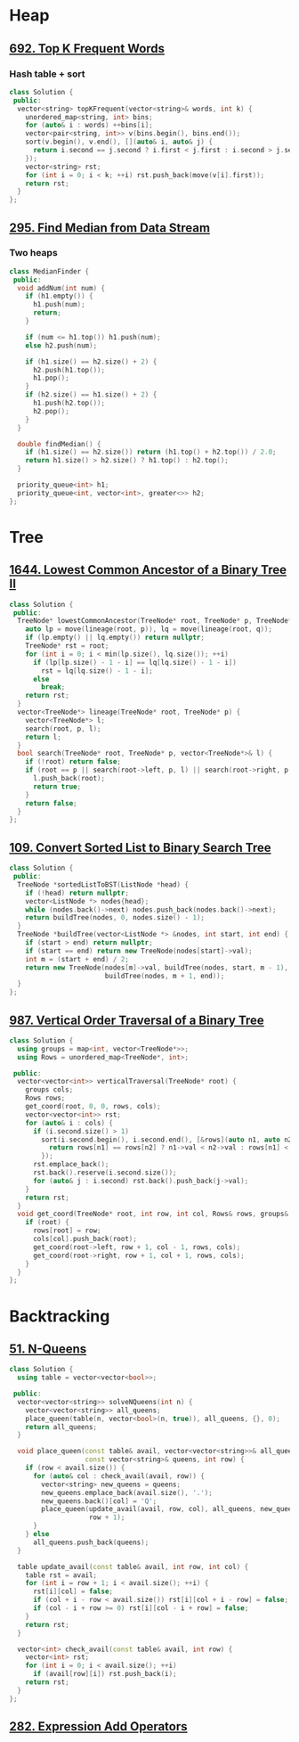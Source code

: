 # Heap

## [692. Top K Frequent Words](https://leetcode.com/problems/top-k-frequent-words/)

### Hash table + sort

```c++
class Solution {
 public:
  vector<string> topKFrequent(vector<string>& words, int k) {
    unordered_map<string, int> bins;
    for (auto& i : words) ++bins[i];
    vector<pair<string, int>> v(bins.begin(), bins.end());
    sort(v.begin(), v.end(), [](auto& i, auto& j) {
      return i.second == j.second ? i.first < j.first : i.second > j.second;
    });
    vector<string> rst;
    for (int i = 0; i < k; ++i) rst.push_back(move(v[i].first));
    return rst;
  }
};
```

## [295. Find Median from Data Stream](https://leetcode.com/problems/find-median-from-data-stream/)

### Two heaps

```c++
class MedianFinder {
 public:
  void addNum(int num) {
    if (h1.empty()) {
      h1.push(num);
      return;
    }

    if (num <= h1.top()) h1.push(num);
    else h2.push(num);

    if (h1.size() == h2.size() + 2) {
      h2.push(h1.top());
      h1.pop();
    }
    if (h2.size() == h1.size() + 2) {
      h1.push(h2.top());
      h2.pop();
    }
  }

  double findMedian() {
    if (h1.size() == h2.size()) return (h1.top() + h2.top()) / 2.0;
    return h1.size() > h2.size() ? h1.top() : h2.top();
  }

  priority_queue<int> h1;
  priority_queue<int, vector<int>, greater<>> h2;
};
```


# Tree

## [1644. Lowest Common Ancestor of a Binary Tree II](https://leetcode.com/problems/lowest-common-ancestor-of-a-binary-tree-ii/)

```c++
class Solution {
 public:
  TreeNode* lowestCommonAncestor(TreeNode* root, TreeNode* p, TreeNode* q) {
    auto lp = move(lineage(root, p)), lq = move(lineage(root, q));
    if (lp.empty() || lq.empty()) return nullptr;
    TreeNode* rst = root;
    for (int i = 0; i < min(lp.size(), lq.size()); ++i)
      if (lp[lp.size() - 1 - i] == lq[lq.size() - 1 - i])
        rst = lq[lq.size() - 1 - i];
      else
        break;
    return rst;
  }
  vector<TreeNode*> lineage(TreeNode* root, TreeNode* p) {
    vector<TreeNode*> l;
    search(root, p, l);
    return l;
  }
  bool search(TreeNode* root, TreeNode* p, vector<TreeNode*>& l) {
    if (!root) return false;
    if (root == p || search(root->left, p, l) || search(root->right, p, l)) {
      l.push_back(root);
      return true;
    }
    return false;
  }
};
```

## [109. Convert Sorted List to Binary Search Tree](https://leetcode.com/problems/convert-sorted-list-to-binary-search-tree/)

```c++
class Solution {
 public:
  TreeNode *sortedListToBST(ListNode *head) {
    if (!head) return nullptr;
    vector<ListNode *> nodes{head};
    while (nodes.back()->next) nodes.push_back(nodes.back()->next);
    return buildTree(nodes, 0, nodes.size() - 1);
  }
  TreeNode *buildTree(vector<ListNode *> &nodes, int start, int end) {
    if (start > end) return nullptr;
    if (start == end) return new TreeNode(nodes[start]->val);
    int m = (start + end) / 2;
    return new TreeNode(nodes[m]->val, buildTree(nodes, start, m - 1),
                        buildTree(nodes, m + 1, end));
  }
};
```

## [987. Vertical Order Traversal of a Binary Tree](https://leetcode.com/problems/vertical-order-traversal-of-a-binary-tree/)

```c++
class Solution {
  using groups = map<int, vector<TreeNode*>>;
  using Rows = unordered_map<TreeNode*, int>;

 public:
  vector<vector<int>> verticalTraversal(TreeNode* root) {
    groups cols;
    Rows rows;
    get_coord(root, 0, 0, rows, cols);
    vector<vector<int>> rst;
    for (auto& i : cols) {
      if (i.second.size() > 1)
        sort(i.second.begin(), i.second.end(), [&rows](auto n1, auto n2) {
          return rows[n1] == rows[n2] ? n1->val < n2->val : rows[n1] < rows[n2];
        });
      rst.emplace_back();
      rst.back().reserve(i.second.size());
      for (auto& j : i.second) rst.back().push_back(j->val);
    }
    return rst;
  }
  void get_coord(TreeNode* root, int row, int col, Rows& rows, groups& cols) {
    if (root) {
      rows[root] = row;
      cols[col].push_back(root);
      get_coord(root->left, row + 1, col - 1, rows, cols);
      get_coord(root->right, row + 1, col + 1, rows, cols);
    }
  }
};
```

# Backtracking

## [51. N-Queens](https://leetcode.com/problems/n-queens/)

```c++
class Solution {
  using table = vector<vector<bool>>;

 public:
  vector<vector<string>> solveNQueens(int n) {
    vector<vector<string>> all_queens;
    place_queen(table(n, vector<bool>(n, true)), all_queens, {}, 0);
    return all_queens;
  }

  void place_queen(const table& avail, vector<vector<string>>& all_queens,
                   const vector<string>& queens, int row) {
    if (row < avail.size()) {
      for (auto& col : check_avail(avail, row)) {
        vector<string> new_queens = queens;
        new_queens.emplace_back(avail.size(), '.');
        new_queens.back()[col] = 'Q';
        place_queen(update_avail(avail, row, col), all_queens, new_queens,
                    row + 1);
      }
    } else
      all_queens.push_back(queens);
  }

  table update_avail(const table& avail, int row, int col) {
    table rst = avail;
    for (int i = row + 1; i < avail.size(); ++i) {
      rst[i][col] = false;
      if (col + i - row < avail.size()) rst[i][col + i - row] = false;
      if (col - i + row >= 0) rst[i][col - i + row] = false;
    }
    return rst;
  }

  vector<int> check_avail(const table& avail, int row) {
    vector<int> rst;
    for (int i = 0; i < avail.size(); ++i)
      if (avail[row][i]) rst.push_back(i);
    return rst;
  }
};
```

## [282. Expression Add Operators](https://leetcode.com/problems/expression-add-operators/)
